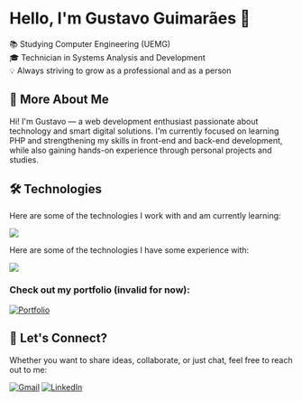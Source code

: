 # Hello, I'm Gustavo Guimarães 👋

📚 Studying Computer Engineering (UEMG)  
🎓 Technician in Systems Analysis and Development  
💡 Always striving to grow as a professional and as a person  
<!-- Depois eu coloco o meu tempo de experiencia aqui tb -->

## 🚀 More About Me

Hi! I'm Gustavo — a web development enthusiast passionate about technology and smart digital solutions. I'm currently focused on learning PHP and strengthening my skills in front-end and back-end development, while also gaining hands-on experience through personal projects and studies.

## 🛠️ Technologies   

Here are some of the technologies I work with and am currently learning:   

 <a href="https://skillicons.dev"   >
  <img src="https://skillicons.dev/icons?i=html,css,javascript,git,github,php,mysql" />
</a>


Here are some of the technologies I have some experience with:

<a href="https://skillicons.dev"   >
  <img src="https://skillicons.dev/icons?i=java,c,cpp,cs,nodejs" />
</a>

### Check out my portfolio (invalid for now):

[![Portfolio](https://img.shields.io/badge/💼%20Portfolio-000?style=for-the-badge&logo=&logoColor=white)](https://meusitecompleto.com/portfolio) 

<!--  ![](https://img.shields.io/badge/HTML-239120?style=for-the-badge&logo=html5&logoColor=white) ![](https://img.shields.io/badge/CSS-239120?&style=for-the-badge&logo=css3&logoColor=white) ![](https://img.shields.io/badge/JavaScript-F7DF1E?style=for-the-badge&logo=javascript&logoColor=black) ![](https://img.shields.io/badge/PHP-777BB4?style=for-the-badge&logo=php&logoColor=white) -->

## 📩 Let's Connect?  
Whether you want to share ideas, collaborate, or just chat, feel free to reach out to me:

[![Gmail](https://skillicons.dev/icons?i=gmail)](mailto:gustavoguimaraescode@gmail.com)
[![LinkedIn](https://skillicons.dev/icons?i=linkedin)](https://www.linkedin.com/in/gustavocodou/)

